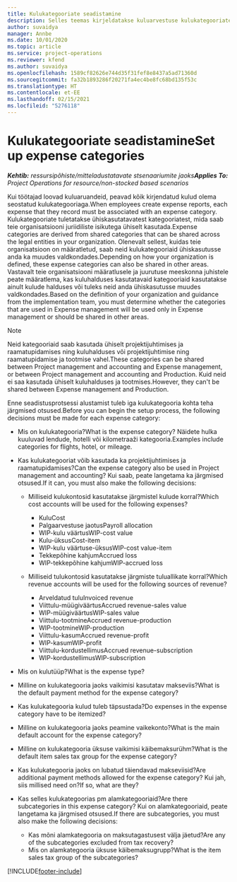 ```yaml
---
title: Kulukategooriate seadistamine
description: Selles teemas kirjeldatakse kuluarvestuse kulukategooriate ja kuluaruannete ühiskasutuses olevate kategooriate seadistamist.
author: suvaidya
manager: Annbe
ms.date: 10/01/2020
ms.topic: article
ms.service: project-operations
ms.reviewer: kfend
ms.author: suvaidya
ms.openlocfilehash: 1589cf82626e744d35f31fef8e8437a5ad71360d
ms.sourcegitcommit: fa32b1893286f20271fa4ec4be8fc68bd135f53c
ms.translationtype: HT
ms.contentlocale: et-EE
ms.lasthandoff: 02/15/2021
ms.locfileid: "5276118"
---
```

# <a name="set-up-expense-categories"></a><span data-ttu-id="9ac2b-103">Kulukategooriate seadistamine</span><span class="sxs-lookup"><span data-stu-id="9ac2b-103">Set up expense categories</span></span>

<span data-ttu-id="9ac2b-104">_**Kehtib:** ressursipõhiste/mitteladustatavate stsenaariumite jaoks_</span><span class="sxs-lookup"><span data-stu-id="9ac2b-104">_**Applies To:** Project Operations for resource/non-stocked based scenarios_</span></span>

<span data-ttu-id="9ac2b-105">Kui töötajad loovad kuluaruandeid, peavad kõik kirjendatud kulud olema seostatud kulukategooriaga.</span><span class="sxs-lookup"><span data-stu-id="9ac2b-105">When employees create expense reports, each expense that they record must be associated with an expense category.</span></span> <span data-ttu-id="9ac2b-106">Kulukategooriate tuletatakse ühiskasutatavatest kategooriatest, mida saab teie organisatsiooni juriidiliste isikutega ühiselt kasutada.</span><span class="sxs-lookup"><span data-stu-id="9ac2b-106">Expense categories are derived from shared categories that can be shared across the legal entities in your organization.</span></span> <span data-ttu-id="9ac2b-107">Olenevalt sellest, kuidas teie organisatsioon on määratletud, saab neid kulukategooriaid ühiskasutusse anda ka muudes valdkondades.</span><span class="sxs-lookup"><span data-stu-id="9ac2b-107">Depending on how your organization is defined, these expense categories can also be shared in other areas.</span></span> <span data-ttu-id="9ac2b-108">Vastavalt teie organisatsiooni määratlusele ja juurutuse meeskonna juhistele peate määratlema, kas kuluhalduses kasutatavaid kategooriaid kasutatakse ainult kulude halduses või tuleks neid anda ühiskasutusse muudes valdkondades.</span><span class="sxs-lookup"><span data-stu-id="9ac2b-108">Based on the definition of your organization and guidance from the implementation team, you must determine whether the categories that are used in Expense management will be used only in Expense management or should be shared in other areas.</span></span>

> [!NOTE]
> <span data-ttu-id="9ac2b-109">Neid kategooriaid saab kasutada ühiselt projektijuhtimises ja raamatupidamises ning kuluhalduses või projektijuhtimise ning raamatupidamise ja tootmise vahel.</span><span class="sxs-lookup"><span data-stu-id="9ac2b-109">These categories can be shared between Project management and accounting and Expense management, or between Project management and accounting and Production.</span></span> <span data-ttu-id="9ac2b-110">Kuid neid ei saa kasutada ühiselt kuluhalduses ja tootmises.</span><span class="sxs-lookup"><span data-stu-id="9ac2b-110">However, they can't be shared between Expense management and Production.</span></span>

<span data-ttu-id="9ac2b-111">Enne seadistusprotsessi alustamist tuleb iga kulukategooria kohta teha järgmised otsused.</span><span class="sxs-lookup"><span data-stu-id="9ac2b-111">Before you can begin the setup process, the following decisions must be made for each expense category:</span></span>

- <span data-ttu-id="9ac2b-112">Mis on kulukategooria?</span><span class="sxs-lookup"><span data-stu-id="9ac2b-112">What is the expense category?</span></span> <span data-ttu-id="9ac2b-113">Näidete hulka kuuluvad lendude, hotelli või kilometraaži kategooria.</span><span class="sxs-lookup"><span data-stu-id="9ac2b-113">Examples include categories for flights, hotel, or mileage.</span></span>
- <span data-ttu-id="9ac2b-114">Kas kulukategooriat võib kasutada ka projektijuhtimises ja raamatupidamises?</span><span class="sxs-lookup"><span data-stu-id="9ac2b-114">Can the expense category also be used in Project management and accounting?</span></span> <span data-ttu-id="9ac2b-115">Kui saab, peate langetama ka järgmised otsused.</span><span class="sxs-lookup"><span data-stu-id="9ac2b-115">If it can, you must also make the following decisions:</span></span>

    - <span data-ttu-id="9ac2b-116">Milliseid kulukontosid kasutatakse järgmistel kulude korral?</span><span class="sxs-lookup"><span data-stu-id="9ac2b-116">Which cost accounts will be used for the following expenses?</span></span>

        - <span data-ttu-id="9ac2b-117">Kulu</span><span class="sxs-lookup"><span data-stu-id="9ac2b-117">Cost</span></span>
        - <span data-ttu-id="9ac2b-118">Palgaarvestuse jaotus</span><span class="sxs-lookup"><span data-stu-id="9ac2b-118">Payroll allocation</span></span>
        - <span data-ttu-id="9ac2b-119">WIP-kulu väärtus</span><span class="sxs-lookup"><span data-stu-id="9ac2b-119">WIP-cost value</span></span>
        - <span data-ttu-id="9ac2b-120">Kulu-üksus</span><span class="sxs-lookup"><span data-stu-id="9ac2b-120">Cost-item</span></span>
        - <span data-ttu-id="9ac2b-121">WIP-kulu väärtuse-üksus</span><span class="sxs-lookup"><span data-stu-id="9ac2b-121">WIP-cost value-item</span></span>
        - <span data-ttu-id="9ac2b-122">Tekkepõhine kahjum</span><span class="sxs-lookup"><span data-stu-id="9ac2b-122">Accrued loss</span></span>
        - <span data-ttu-id="9ac2b-123">WIP-tekkepõhine kahjum</span><span class="sxs-lookup"><span data-stu-id="9ac2b-123">WIP-accrued loss</span></span>

    - <span data-ttu-id="9ac2b-124">Milliseid tulukontosid kasutatakse järgmiste tuluallikate korral?</span><span class="sxs-lookup"><span data-stu-id="9ac2b-124">Which revenue accounts will be used for the following sources of revenue?</span></span>

        - <span data-ttu-id="9ac2b-125">Arveldatud tulu</span><span class="sxs-lookup"><span data-stu-id="9ac2b-125">Invoiced revenue</span></span>
        - <span data-ttu-id="9ac2b-126">Viittulu-müügiväärtus</span><span class="sxs-lookup"><span data-stu-id="9ac2b-126">Accrued revenue-sales value</span></span>
        - <span data-ttu-id="9ac2b-127">WIP-müügiväärtus</span><span class="sxs-lookup"><span data-stu-id="9ac2b-127">WIP-sales value</span></span>
        - <span data-ttu-id="9ac2b-128">Viittulu-tootmine</span><span class="sxs-lookup"><span data-stu-id="9ac2b-128">Accrued revenue-production</span></span>
        - <span data-ttu-id="9ac2b-129">WIP-tootmine</span><span class="sxs-lookup"><span data-stu-id="9ac2b-129">WIP-production</span></span>
        - <span data-ttu-id="9ac2b-130">Viittulu-kasum</span><span class="sxs-lookup"><span data-stu-id="9ac2b-130">Accrued revenue-profit</span></span>
        - <span data-ttu-id="9ac2b-131">WIP-kasum</span><span class="sxs-lookup"><span data-stu-id="9ac2b-131">WIP-profit</span></span>
        - <span data-ttu-id="9ac2b-132">Viittulu-kordustellimus</span><span class="sxs-lookup"><span data-stu-id="9ac2b-132">Accrued revenue-subscription</span></span>
        - <span data-ttu-id="9ac2b-133">WIP-kordustellimus</span><span class="sxs-lookup"><span data-stu-id="9ac2b-133">WIP-subscription</span></span>

- <span data-ttu-id="9ac2b-134">Mis on kulutüüp?</span><span class="sxs-lookup"><span data-stu-id="9ac2b-134">What is the expense type?</span></span>
- <span data-ttu-id="9ac2b-135">Milline on kulukategooria jaoks vaikimisi kasutatav makseviis?</span><span class="sxs-lookup"><span data-stu-id="9ac2b-135">What is the default payment method for the expense category?</span></span>
- <span data-ttu-id="9ac2b-136">Kas kulukategooria kulud tuleb täpsustada?</span><span class="sxs-lookup"><span data-stu-id="9ac2b-136">Do expenses in the expense category have to be itemized?</span></span>
- <span data-ttu-id="9ac2b-137">Milline on kulukategooria jaoks peamine vaikekonto?</span><span class="sxs-lookup"><span data-stu-id="9ac2b-137">What is the main default account for the expense category?</span></span>
- <span data-ttu-id="9ac2b-138">Milline on kulukategooria üksuse vaikimisi käibemaksurühm?</span><span class="sxs-lookup"><span data-stu-id="9ac2b-138">What is the default item sales tax group for the expense category?</span></span>
- <span data-ttu-id="9ac2b-139">Kas kulukategooria jaoks on lubatud täiendavad makseviisid?</span><span class="sxs-lookup"><span data-stu-id="9ac2b-139">Are additional payment methods allowed for the expense category?</span></span> <span data-ttu-id="9ac2b-140">Kui jah, siis millised need on?</span><span class="sxs-lookup"><span data-stu-id="9ac2b-140">If so, what are they?</span></span>
- <span data-ttu-id="9ac2b-141">Kas selles kulukategoorias pm alamkategooriaid?</span><span class="sxs-lookup"><span data-stu-id="9ac2b-141">Are there subcategories in this expense category?</span></span> <span data-ttu-id="9ac2b-142">Kui on alamkategooriaid, peate langetama ka järgmised otsused.</span><span class="sxs-lookup"><span data-stu-id="9ac2b-142">If there are subcategories, you must also make the following decisions:</span></span>

    - <span data-ttu-id="9ac2b-143">Kas mõni alamkategooria on maksutagastusest välja jäetud?</span><span class="sxs-lookup"><span data-stu-id="9ac2b-143">Are any of the subcategories excluded from tax recovery?</span></span>
    - <span data-ttu-id="9ac2b-144">Mis on alamkategooria üksuse käibemaksugrupp?</span><span class="sxs-lookup"><span data-stu-id="9ac2b-144">What is the item sales tax group of the subcategories?</span></span>


[!INCLUDE[footer-include](../includes/footer-banner.md)]